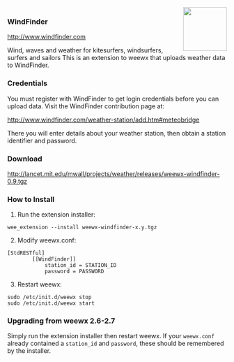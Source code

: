 <img src='https://cdn.windfinder.com/prod/images/favicons/mstile-144x144.af7269d8.png' width='100' align='right'/>

### WindFinder

http://www.windfinder.com

Wind, waves and weather for kitesurfers, windsurfers, surfers and sailors
This is an extension to weewx that uploads weather data to WindFinder.

### Credentials

You must register with WindFinder to get login credentials before you can upload data.  Visit the WindFinder contribution page at:

http://www.windfinder.com/weather-station/add.htm#meteobridge

There you will enter details about your weather station, then obtain a station identifier and password.

### Download

http://lancet.mit.edu/mwall/projects/weather/releases/weewx-windfinder-0.9.tgz

### How to Install

1.  Run the extension installer:

```
wee_extension --install weewx-windfinder-x.y.tgz
```
2.  Modify weewx.conf:

```
[StdRESTful]
        [[WindFinder]]
            station_id = STATION_ID
            password = PASSWORD
```

3.  Restart weewx:

```
sudo /etc/init.d/weewx stop
sudo /etc/init.d/weewx start
```

### Upgrading from weewx 2.6-2.7

Simply run the extension installer then restart weewx.  If your `weewx.conf` already contained a `station_id` and `password`, these should be remembered by the installer.